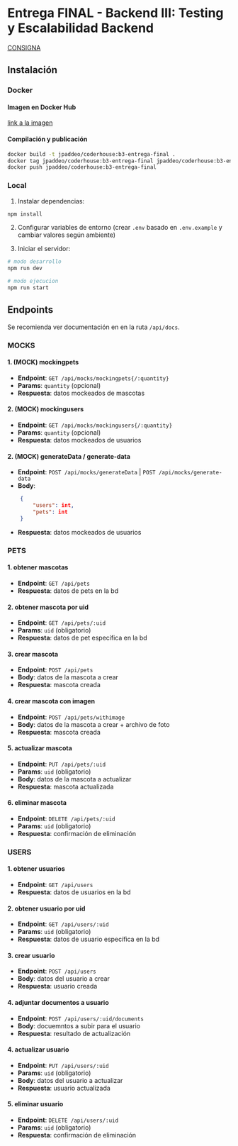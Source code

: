 # Entrega FINAL - Backend III: Testing y Escalabilidad Backend

[CONSIGNA](CONSIGNA.md)

## Instalación

### Docker

#### Imagen en Docker Hub

[link a la imagen](https://hub.docker.com/layers/jpaddeo/coderhouse/b3-entrega-final/images/sha256-668e425bdd2868dfe9f4abfd94e03774eb177abf23c9b321ea7bf43e39b7faeb)

#### Compilación y publicación

```bash
docker build -t jpaddeo/coderhouse:b3-entrega-final .
docker tag jpaddeo/coderhouse:b3-entrega-final jpaddeo/coderhouse:b3-entrega-final
docker push jpaddeo/coderhouse:b3-entrega-final
```

### Local

1. Instalar dependencias:

```bash
npm install
```

2. Configurar variables de entorno (crear `.env` basado en `.env.example` y cambiar valores según ambiente)

3. Iniciar el servidor:

```bash
# modo desarrollo
npm run dev

# modo ejecucion
npm run start
```

## Endpoints

Se recomienda ver documentación en en la ruta `/api/docs`.

### MOCKS

#### 1. **(MOCK) mockingpets**

- **Endpoint**: `GET /api/mocks/mockingpets{/:quantity}`
- **Params**: `quantity` (opcional)
- **Respuesta**: datos mockeados de mascotas

#### 2. **(MOCK) mockingusers**

- **Endpoint**: `GET /api/mocks/mockingusers{/:quantity}`
- **Params**: `quantity` (opcional)
- **Respuesta**: datos mockeados de usuarios

#### 2. **(MOCK) generateData / generate-data**

- **Endpoint**: `POST /api/mocks/generateData` | `POST /api/mocks/generate-data`
- **Body**:

```json
    {
        "users": int,
        "pets": int
    }
```

- **Respuesta**: datos mockeados de usuarios

### PETS

#### 1. **obtener mascotas**

- **Endpoint**: `GET /api/pets`
- **Respuesta**: datos de pets en la bd

#### 2. **obtener mascota por uid**

- **Endpoint**: `GET /api/pets/:uid`
- **Params**: `uid` (obligatorio)
- **Respuesta**: datos de pet específica en la bd

#### 3. **crear mascota**

- **Endpoint**: `POST /api/pets`
- **Body**: datos de la mascota a crear
- **Respuesta**: mascota creada

#### 4. **crear mascota con imagen**

- **Endpoint**: `POST /api/pets/withimage`
- **Body**: datos de la mascota a crear + archivo de foto
- **Respuesta**: mascota creada


#### 5. **actualizar mascota**

- **Endpoint**: `PUT /api/pets/:uid`
- **Params**: `uid` (obligatorio)
- **Body**: datos de la mascota a actualizar
- **Respuesta**: mascota actualizada

#### 6. **eliminar mascota**

- **Endpoint**: `DELETE /api/pets/:uid`
- **Params**: `uid` (obligatorio)
- **Respuesta**: confirmación de eliminación

### USERS

#### 1. **obtener usuarios**

- **Endpoint**: `GET /api/users`
- **Respuesta**: datos de usuarios en la bd

#### 2. **obtener usuario por uid**

- **Endpoint**: `GET /api/users/:uid`
- **Params**: `uid` (obligatorio)
- **Respuesta**: datos de usuario específica en la bd

#### 3. **crear usuario**

- **Endpoint**: `POST /api/users`
- **Body**: datos del usuario a crear
- **Respuesta**: usuario creada

#### 4. **adjuntar documentos a usuario**

- **Endpoint**: `POST /api/users/:uid/documents`
- **Body**: docuemntos a subir para el usuario
- **Respuesta**: resultado de actualización

#### 4. **actualizar usuario**

- **Endpoint**: `PUT /api/users/:uid`
- **Params**: `uid` (obligatorio)
- **Body**: datos del usuario a actualizar
- **Respuesta**: usuario actualizada

#### 5. **eliminar usuario**

- **Endpoint**: `DELETE /api/users/:uid`
- **Params**: `uid` (obligatorio)
- **Respuesta**: confirmación de eliminación